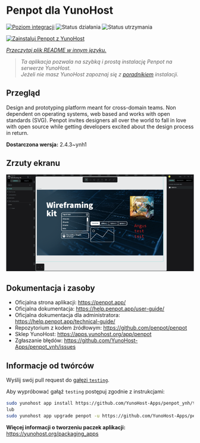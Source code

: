 <!--
To README zostało automatycznie wygenerowane przez <https://github.com/YunoHost/apps/tree/master/tools/readme_generator>
Nie powinno być ono edytowane ręcznie.
-->

# Penpot dla YunoHost

[![Poziom integracji](https://apps.yunohost.org/badge/integration/penpot)](https://ci-apps.yunohost.org/ci/apps/penpot/)
![Status działania](https://apps.yunohost.org/badge/state/penpot)
![Status utrzymania](https://apps.yunohost.org/badge/maintained/penpot)

[![Zainstaluj Penpot z YunoHost](https://install-app.yunohost.org/install-with-yunohost.svg)](https://install-app.yunohost.org/?app=penpot)

*[Przeczytaj plik README w innym języku.](./ALL_README.md)*

> *Ta aplikacja pozwala na szybką i prostą instalację Penpot na serwerze YunoHost.*  
> *Jeżeli nie masz YunoHost zapoznaj się z [poradnikiem](https://yunohost.org/install) instalacji.*

## Przegląd

Design and prototyping platform meant for cross-domain teams. Non dependent on operating systems, web based and works with open standards (SVG). Penpot invites designers all over the world to fall in love with open source while getting developers excited about the design process in return.

**Dostarczona wersja:** 2.4.3~ynh1

## Zrzuty ekranu

![Zrzut ekranu z Penpot](./doc/screenshots/penpot.png)

## Dokumentacja i zasoby

- Oficjalna strona aplikacji: <https://penpot.app/>
- Oficjalna dokumentacja: <https://help.penpot.app/user-guide/>
- Oficjalna dokumentacja dla administratora: <https://help.penpot.app/technical-guide/>
- Repozytorium z kodem źródłowym: <https://github.com/penpot/penpot>
- Sklep YunoHost: <https://apps.yunohost.org/app/penpot>
- Zgłaszanie błędów: <https://github.com/YunoHost-Apps/penpot_ynh/issues>

## Informacje od twórców

Wyślij swój pull request do [gałęzi `testing`](https://github.com/YunoHost-Apps/penpot_ynh/tree/testing).

Aby wypróbować gałąź `testing` postępuj zgodnie z instrukcjami:

```bash
sudo yunohost app install https://github.com/YunoHost-Apps/penpot_ynh/tree/testing --debug
lub
sudo yunohost app upgrade penpot -u https://github.com/YunoHost-Apps/penpot_ynh/tree/testing --debug
```

**Więcej informacji o tworzeniu paczek aplikacji:** <https://yunohost.org/packaging_apps>

